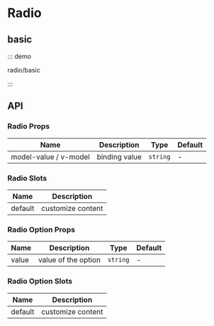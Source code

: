 # Radio

## basic

::: demo

radio/basic

:::

## API

### Radio Props

| Name                  | Description   | Type     | Default |
| --------------------- | ------------- | -------- | ------- |
| model-value / v-model | binding value | `string` | -       |

### Radio Slots

| Name    | Description       |
| ------- | ----------------- |
| default | customize content |

### Radio Option Props

| Name  | Description         | Type     | Default |
| ----- | ------------------- | -------- | ------- |
| value | value of the option | `string` | -       |

### Radio Option Slots

| Name    | Description       |
| ------- | ----------------- |
| default | customize content |
